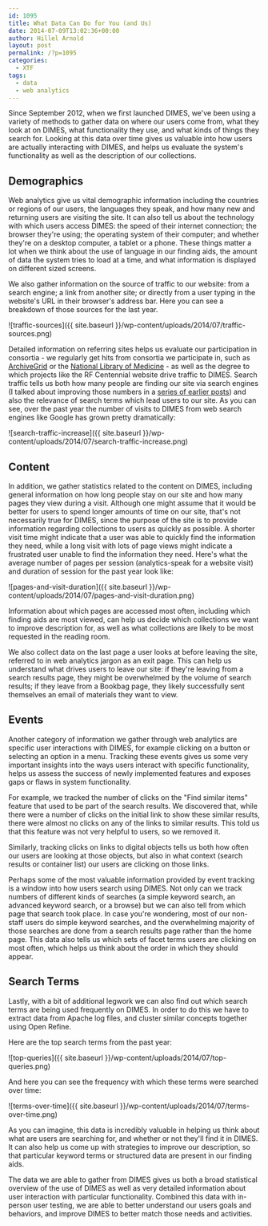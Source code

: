 ```yaml
---
id: 1095
title: What Data Can Do for You (and Us)
date: 2014-07-09T13:02:36+00:00
author: Hillel Arnold
layout: post
permalink: /?p=1095
categories:
  - XTF
tags:
  - data
  - web analytics
---
```

Since September 2012, when we first launched DIMES, we've been using a variety of methods to gather data on where our users come from, what they look at on DIMES, what functionality they use, and what kinds of things they search for. Looking at this data over time gives us valuable into how users are actually interacting with DIMES, and helps us evaluate the system's functionality as well as the description of our collections.<!--more-->

## Demographics

Web analytics give us vital demographic information including the countries or regions of our users, the languages they speak, and how many new and returning users are visiting the site. It can also tell us about the technology with which users access DIMES: the speed of their internet connection; the browser they're using; the operating system of their computer; and whether they're on a desktop computer, a tablet or a phone. These things matter a lot when we think about the use of language in our finding aids, the amount of data the system tries to load at a time, and what information is displayed on different sized screens.

We also gather information on the source of traffic to our website: from a search engine; a link from another site; or directly from a user typing in the website's URL in their browser's address bar. Here you can see a breakdown of those sources for the last year.

![traffic-sources]({{ site.baseurl }}/wp-content/uploads/2014/07/traffic-sources.png)

Detailed information on referring sites helps us evaluate our participation in consortia - we regularly get hits from consortia we participate in, such as [ArchiveGrid](http://beta.worldcat.org/archivegrid/?q=contributor:93&label=Rockefeller%20Archive%20Center) or the [National Library of Medicine](http://www.nlm.nih.gov/hmd/consortium/) - as well as the degree to which projects like the RF Centennial website drive traffic to DIMES. Search traffic tells us both how many people are finding our site via search engines (I talked about improving those numbers in a [series of earlier posts](http://rockarch.org/programs/digital/bitsandbytes/?tag=schema-org)) and also the relevance of search terms which lead users to our site. As you can see, over the past year the number of visits to DIMES from web search engines like Google has grown pretty dramatically:

![search-traffic-increase]({{ site.baseurl }}/wp-content/uploads/2014/07/search-traffic-increase.png)

## Content

In addition, we gather statistics related to the content on DIMES, including general information on how long people stay on our site and how many pages they view during a visit. Although one might assume that it would be better for users to spend longer amounts of time on our site, that's not necessarily true for DIMES, since the purpose of the site is to provide information regarding collections to users as quickly as possible. A shorter visit time might indicate that a user was able to quickly find the information they need, while a long visit with lots of page views might indicate a frustrated user unable to find the information they need. Here's what the average number of pages per session (analytics-speak for a website visit) and duration of session for the past year look like:

![pages-and-visit-duration]({{ site.baseurl }}/wp-content/uploads/2014/07/pages-and-visit-duration.png)

Information about which pages are accessed most often, including which finding aids are most viewed, can help us decide which collections we want to improve description for, as well as what collections are likely to be most requested in the reading room.

We also collect data on the last page a user looks at before leaving the site, referred to in web analytics jargon as an exit page. This can help us understand what drives users to leave our site: if they're leaving from a search results page, they might be overwhelmed by the volume of search results; if they leave from a Bookbag page, they likely successfully sent themselves an email of materials they want to view.

## Events

Another category of information we gather through web analytics are specific user interactions with DIMES, for example clicking on a button or selecting an option in a menu. Tracking these events gives us some very important insights into the ways users interact with specific functionality, helps us assess the success of newly implemented features and exposes gaps or flaws in system functionality.

For example, we tracked the number of clicks on the "Find similar items" feature that used to be part of the search results. We discovered that, while there were a number of clicks on the initial link to show these similar results, there were almost no clicks on any of the links to similar results. This told us that this feature was not very helpful to users, so we removed it.

Similarly, tracking clicks on links to digital objects tells us both how often our users are looking at those objects, but also in what context (search results or container list) our users are clicking on those links.

Perhaps some of the most valuable information provided by event tracking is a window into how users search using DIMES. Not only can we track numbers of different kinds of searches (a simple keyword search, an advanced keyword search, or a browse) but we can also tell from which page that search took place. In case you're wondering, most of our non-staff users do simple keyword searches, and the overwhelming majority of those searches are done from a search results page rather than the home page. This data also tells us which sets of facet terms users are clicking on most often, which helps us think about the order in which they should appear.

## Search Terms

Lastly, with a bit of additional legwork we can also find out which search terms are being used frequently on DIMES. In order to do this we have to extract data from Apache log files, and cluster similar concepts together using Open Refine.

Here are the top search terms from the past year:

![top-queries]({{ site.baseurl }}/wp-content/uploads/2014/07/top-queries.png)

And here you can see the frequency with which these terms were searched over time:

![terms-over-time]({{ site.baseurl }}/wp-content/uploads/2014/07/terms-over-time.png)

As you can imagine, this data is incredibly valuable in helping us think about what are users are searching for, and whether or not they'll find it in DIMES. It can also help us come up with strategies to improve our description, so that particular keyword terms or structured data are present in our finding aids.

The data we are able to gather from DIMES gives us both a broad statistical overview of the use of DIMES as well as very detailed information about user interaction with particular functionality. Combined this data with in-person user testing, we are able to better understand our users goals and behaviors, and improve DIMES to better match those needs and activities.
